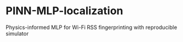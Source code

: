 # PINN-MLP-localization
Physics-informed MLP for Wi-Fi RSS fingerprinting with reproducible simulator
